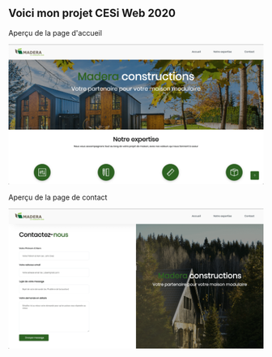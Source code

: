 ## Voici mon projet CESi Web 2020


Aperçu de la page d'accueil 

![alt text](https://raw.githubusercontent.com/nathan-jolivat/cesiweb2020/master/assets/imgs/readme/screenshot-1-min.png)

Aperçu de la page de contact

![alt text](https://raw.githubusercontent.com/nathan-jolivat/cesiweb2020/master/assets/imgs/readme/screenshot-2-min.png)
